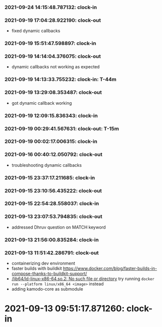 
### 2021-09-24 14:15:48.787132: clock-in

### 2021-09-19 17:04:28.922190: clock-out

* fixed dynamic callbacks

### 2021-09-19 15:51:47.598897: clock-in

### 2021-09-19 14:14:04.376075: clock-out

* dynamic callbacks not working as expected

### 2021-09-19 14:13:33.755232: clock-in: T-44m 

### 2021-09-19 13:29:08.353487: clock-out

* got dynamic callback working

### 2021-09-19 12:09:15.836343: clock-in

### 2021-09-19 00:29:41.567631: clock-out: T-15m 


### 2021-09-19 00:02:17.006315: clock-in

### 2021-09-16 00:40:12.050792: clock-out

* troubleshooting dynamic callbacks

### 2021-09-15 23:37:17.211685: clock-in

### 2021-09-15 23:10:56.435222: clock-out


### 2021-09-15 22:54:28.558037: clock-in

### 2021-09-13 23:07:53.794835: clock-out

* addressed Dhruv question on MATCH keyword

### 2021-09-13 21:56:00.835284: clock-in

### 2021-09-13 11:51:42.286791: clock-out

* containerizing dev environment
* faster builds with buildkit https://www.docker.com/blog/faster-builds-in-compose-thanks-to-buildkit-support/
* [/lib64/ld-linux-x86-64.so.2: No such file or directory](https://stackoverflow.com/questions/68630526/lib64-ld-linux-x86-64-so-2-no-such-file-or-directory-error) try running `docker run --platform linux/x86_64 <image>` instead
* adding kamodo-core as submodule

# 2021-09-13 09:51:17.871260: clock-in

